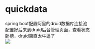 # quickdata
spring boot配置阿里的druid数据库连接池<br>
配置好后来到druid后台管理页面，查看状态<br>
卧槽，druid简直太牛逼了<br>
<img src="https://raw.githubusercontent.com/watermakers/images/master/restful-crud-img/15.PNG"/>
